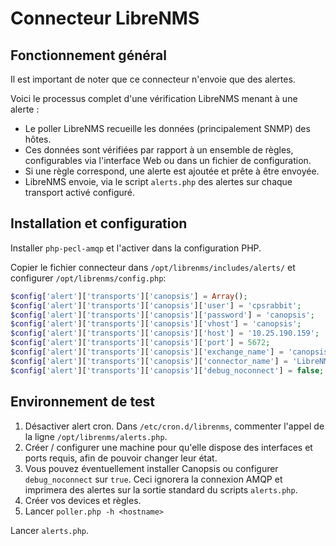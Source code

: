 # Connecteur LibreNMS

## Fonctionnement général

Il est important de noter que ce connecteur n'envoie que des alertes.

Voici le processus complet d'une vérification LibreNMS menant à une alerte :

*  Le poller LibreNMS recueille les données (principalement SNMP) des hôtes.
*  Ces données sont vérifiées par rapport à un ensemble de règles, configurables via l'interface Web ou dans un fichier de configuration.
*  Si une règle correspond, une alerte est ajoutée et prête à être envoyée.
*  LibreNMS envoie, via le script `alerts.php` des alertes sur chaque transport activé configuré.

## Installation et configuration

Installer `php-pecl-amqp` et l'activer dans la configuration PHP.

Copier le fichier connecteur dans `/opt/librenms/includes/alerts/` et configurer `/opt/librenms/config.php`:

```php
$config['alert']['transports']['canopsis'] = Array();
$config['alert']['transports']['canopsis']['user'] = 'cpsrabbit';
$config['alert']['transports']['canopsis']['password'] = 'canopsis';
$config['alert']['transports']['canopsis']['vhost'] = 'canopsis';
$config['alert']['transports']['canopsis']['host'] = '10.25.190.159';
$config['alert']['transports']['canopsis']['port'] = 5672;
$config['alert']['transports']['canopsis']['exchange_name'] = 'canopsis.events';
$config['alert']['transports']['canopsis']['connector_name'] = 'LibreNMS';
$config['alert']['transports']['canopsis']['debug_noconnect'] = false;
```

## Environnement de test

1.  Désactiver alert cron. Dans `/etc/cron.d/librenms`, commenter l'appel de la ligne `/opt/librenms/alerts.php`.
2.  Créer / configurer une machine pour qu'elle dispose des interfaces et ports requis, afin de pouvoir changer leur état.
3.  Vous pouvez éventuellement installer Canopsis ou configurer `debug_noconnect` sur `true`. Ceci ignorera la connexion AMQP et imprimera des alertes sur la sortie standard du scripts `alerts.php`.
4.  Créer vos devices et règles.
5.  Lancer `poller.php -h <hostname>`

Lancer `alerts.php`.
